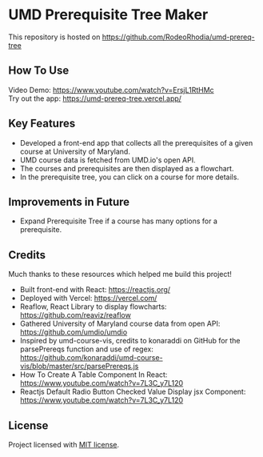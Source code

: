 # UMD Prerequisite Tree Maker

This repository is hosted on https://github.com/RodeoRhodia/umd-prereq-tree

## How To Use

Video Demo: https://www.youtube.com/watch?v=ErsjL1RtHMc
<br>
Try out the app: https://umd-prereq-tree.vercel.app/ 

## Key Features
* Developed a front-end app that collects all the prerequisites of a given course at University of Maryland.
* UMD course data is fetched from UMD.io's open API.
* The courses and prerequisites are then displayed as a flowchart.
* In the prerequisite tree, you can click on a course for more details.

## Improvements in Future
* Expand Prerequisite Tree if a course has many options for a prerequisite.

## Credits

Much thanks to these resources which helped me build this project!

* Built front-end with React: https://reactjs.org/
* Deployed with Vercel: https://vercel.com/
* Reaflow, React Library to display flowcharts: https://github.com/reaviz/reaflow
* Gathered University of Maryland course data from open API: https://github.com/umdio/umdio
* Inspired by umd-course-vis, credits to konaraddi on GitHub for the parsePrereqs function and use of regex: https://github.com/konaraddi/umd-course-vis/blob/master/src/parsePrereqs.js
* How To Create A Table Component In React: https://www.youtube.com/watch?v=7L3C_y7L120
* Reactjs Default Radio Button Checked Value Display jsx Component: https://www.youtube.com/watch?v=7L3C_y7L120

## License

Project licensed with [MIT license](./LICENSE).